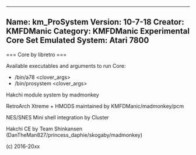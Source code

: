-----------------------
Name: km_ProSystem
Version: 10-7-18
Creator: KMFDManic
Category: KMFDManic Experimental Core Set
Emulated System: Atari 7800
-----------------------
=== Core by libretro ===

Available executables and arguments to run Core:
- /bin/a78 <rom> <clover_args>
- /bin/prosystem <rom> <clover_args>
 
Hakchi module system by madmonkey

RetroArch Xtreme + HMODS maintained by KMFDManic/madmonkey/pcm

NES/SNES Mini shell integration by Cluster

Hakchi CE by Team Shinkansen (DanTheMan827/princess_daphie/skogaby/madmonkey)

(c) 2016-20xx
